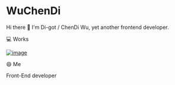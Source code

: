 # WuChenDi

Hi there 👋 I'm Di-got / ChenDi Wu, yet another frontend developer.

💻 Works

[![image](https://img.shields.io/badge/语雀-1204-blue.svg)](https://www.yuque.com/wuchendi/fe)

😄 Me

Front-End developer

<!--
**WuChenDi/WuChenDi** is a ✨ _special_ ✨ repository because its `README.md` (this file) appears on your GitHub profile.

Here are some ideas to get you started:

- 🔭 I’m currently working on ...
- 🌱 I’m currently learning ...
- 👯 I’m looking to collaborate on ...
- 🤔 I’m looking for help with ...
- 💬 Ask me about ...
- 📫 How to reach me: ...
- 😄 Pronouns: ...
- ⚡ Fun fact: ...
-->
